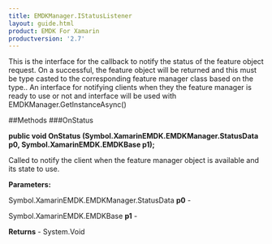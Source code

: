 ```yaml
---
title: EMDKManager.IStatusListener
layout: guide.html
product: EMDK For Xamarin 
productversion: '2.7' 
---
```

This is the interface for the callback to notify the status of the feature object request. On a successful, the feature object will be returned and this must be type casted to the corresponding feature manager class based on the type.. An interface for notifying clients when they the feature manager is ready to use or not and interface will be used with EMDKManager.GetInstanceAsync()

##Methods
###OnStatus

**public void OnStatus (Symbol.XamarinEMDK.EMDKManager.StatusData p0, Symbol.XamarinEMDK.EMDKBase p1);**

Called to notify the client when the feature manager object is available and its state to use.

**Parameters:**

Symbol.XamarinEMDK.EMDKManager.StatusData **p0**  - 
        

Symbol.XamarinEMDK.EMDKBase **p1**  - 
        

**Returns** - System.Void

